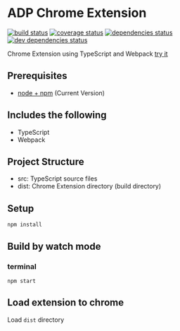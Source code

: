 # ADP Chrome Extension

[![build status](https://travis-ci.org/rogerpadilla/adp.svg?branch=master)](https://travis-ci.org/rogerpadilla/adp?branch=master)
[![coverage status](https://coveralls.io/repos/rogerpadilla/adp/badge.svg?branch=master)](https://coveralls.io/r/rogerpadilla/adp?branch=master)
[![dependencies status](https://david-dm.org/rogerpadilla/adp/status.svg)](https://david-dm.org/rogerpadilla/adp/status.svg)
[![dev dependencies status](https://david-dm.org/rogerpadilla/adp/dev-status.svg)](https://david-dm.org/rogerpadilla/adp/dev-status.svg)

Chrome Extension using TypeScript and Webpack
[try it](https://chrome.google.com/webstore/detail/adp-next/pcheblcfbcfphhpoijfaecicfamhjnon)

## Prerequisites

* [node + npm](https://nodejs.org/) (Current Version)

## Includes the following

* TypeScript
* Webpack

## Project Structure

* src: TypeScript source files
* dist: Chrome Extension directory (build directory)

## Setup

```
npm install
```

## Build by watch mode

### terminal

```
npm start
```

## Load extension to chrome

Load `dist` directory

